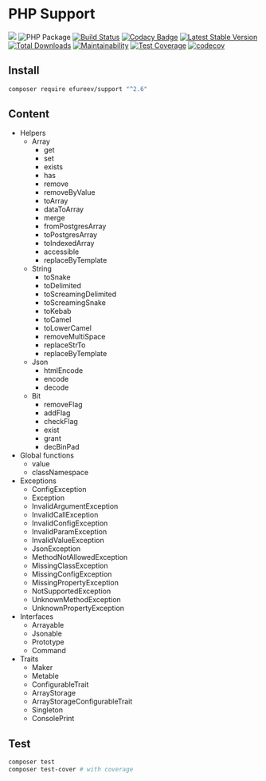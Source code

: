 # PHP Support
![](https://img.shields.io/badge/php->=7.2-blue.svg)
![PHP Package](https://github.com/efureev/php-support/workflows/PHP%20Package/badge.svg?branch=master)
[![Build Status](https://travis-ci.org/efureev/php-support.svg?branch=master)](https://travis-ci.org/efureev/php-support)
[![Codacy Badge](https://api.codacy.com/project/badge/Grade/a53fb85fd1ab46169758e10dd2d818cb)](https://app.codacy.com/app/efureev/php-support?utm_source=github.com&utm_medium=referral&utm_content=efureev/php-support&utm_campaign=Badge_Grade_Settings)
[![Latest Stable Version](https://poser.pugx.org/efureev/support/v/stable?format=flat)](https://packagist.org/packages/efureev/support)
[![Total Downloads](https://poser.pugx.org/efureev/support/downloads)](https://packagist.org/packages/efureev/support)
[![Maintainability](https://api.codeclimate.com/v1/badges/a7cf8708bf58fa7e5096/maintainability)](https://codeclimate.com/github/efureev/php-support/maintainability)
[![Test Coverage](https://api.codeclimate.com/v1/badges/a7cf8708bf58fa7e5096/test_coverage)](https://codeclimate.com/github/efureev/php-support/test_coverage)
[![codecov](https://codecov.io/gh/efureev/php-support/branch/v2/graph/badge.svg)](https://codecov.io/gh/efureev/php-support/tree/v2)

## Install

```bash
composer require efureev/support "^2.6"
```

## Content

- Helpers
  + Array
    - get
    - set
    - exists
    - has
    - remove
    - removeByValue
    - toArray
    - dataToArray
    - merge
    - fromPostgresArray
    - toPostgresArray
    - toIndexedArray
    - accessible
    - replaceByTemplate
  + String
    - toSnake
    - toDelimited
    - toScreamingDelimited
    - toScreamingSnake
    - toKebab
    - toCamel
    - toLowerCamel
    - removeMultiSpace
    - replaceStrTo
    - replaceByTemplate
  + Json
    - htmlEncode
    - encode
    - decode
  + Bit
    - removeFlag
    - addFlag
    - checkFlag
    - exist
    - grant
    - decBinPad
- Global functions
  + value
  + classNamespace
- Exceptions
  + ConfigException
  + Exception
  + InvalidArgumentException
  + InvalidCallException
  + InvalidConfigException
  + InvalidParamException
  + InvalidValueException
  + JsonException
  + MethodNotAllowedException
  + MissingClassException
  + MissingConfigException
  + MissingPropertyException
  + NotSupportedException
  + UnknownMethodException
  + UnknownPropertyException
- Interfaces
  + Arrayable
  + Jsonable
  + Prototype
  + Command
- Traits
  + Maker
  + Metable
  + ConfigurableTrait
  + ArrayStorage
  + ArrayStorageConfigurableTrait
  + Singleton
  + ConsolePrint

## Test

```bash
composer test
composer test-cover # with coverage
```
